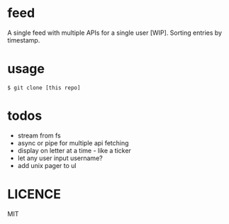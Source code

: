 # feed
A single feed with multiple APIs for a single user [WIP]. Sorting entries by timestamp.

# usage
```
$ git clone [this repo]
```

# todos
- stream from fs
- async or pipe for multiple api fetching
- display on letter at a time - like a ticker
- let any user input username?
- add unix pager to ul

# LICENCE
MIT
